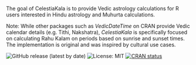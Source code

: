 The goal of CelestiaKala is to provide Vedic astrology calculations for R users interested in Hindu astrology and Muhurta calculations.

Note: While other packages such as *VedicDateTime* on CRAN provide Vedic calendar details (e.g. Tithi, Nakshatra), *CelestiaKala* is specifically focused on calculating Rahu Kalam on periods based on sunrise and sunset times. The implementation is original and was inspired by cultural use cases.

![GitHub release (latest by date)](https://img.shields.io/github/v/release/asekhar177/CelestiaKala)
![License: MIT](https://img.shields.io/badge/license-MIT-blue.svg)
[![CRAN status](https://www.r-pkg.org/badges/version/CelestiaKala)](https://CRAN.R-project.org/package=CelestiaKala)
